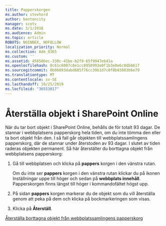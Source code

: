 ```yaml
---
title: Papperskorgen
ms.author: stevhord
author: bentoncity
manager: scotv
ms.date: 3/1/2018
ms.audience: Admin
ms.topic: article
ROBOTS: NOINDEX, NOFOLLOW
localization_priority: Normal
ms.collection: Adm_O365
ms.custom: ''
ms.assetid: 456586ec-330c-41be-b2f9-65f9947eb41a
ms.openlocfilehash: 8c61c6007c8e1cc8958993e0f1b3e0e6c0dbb617
ms.sourcegitcommit: 0b06093dabd685f76cc39b1d7c0f8b03883b6e79
ms.translationtype: MT
ms.contentlocale: sv-SE
ms.lasthandoff: 10/25/2019
ms.locfileid: "36553017"
---
```

# <a name="restore-items-in-sharepoint-online"></a>Återställa objekt i SharePoint Online

När du tar bort objekt i SharePoint Online, behålls de för totalt 93 dagar. De stannar i webbplatsens papperskorg hela tiden, om du inte tömma den eller ta bort objekt från den. I så fall går objekten till webbplatssamlingens papperskorg, där de stannar under återstoden av 93 dagar. I slutet av tiden raderas objekten permanent. Så här återställer du borttagna objekt från webbplatsens papperskorg:
  
1. Gå till webbplatsen och klicka på **pappers** korgen i den vänstra rutan. 
    
    Om du inte ser **pappers** korgen i den vänstra rutan klickar du på ikonen Inställningar uppe till höger och sedan på **webbplats innehåll**. Papperskorgen finns längst till höger i kommandofältet högst upp.
    
2. På sidan **pappers** korgen markerar du de objekt som du vill återställa genom att peka på dem och klicka på bockmarkeringen som visas. 
    
3. Klicka på **Återställ**.
    
[Återställa borttagna objekt från webbplatssamlingens papperskorg](https://go.microsoft.com/fwlink/?linkid=866439)
  

